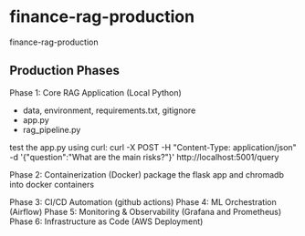 # finance-rag-production
finance-rag-production


## Production Phases

Phase 1: Core RAG Application (Local Python)
- data, environment, requirements.txt, gitignore
- app.py
- rag_pipeline.py

test the app.py using curl:
curl -X POST -H "Content-Type: application/json" -d '{"question":"What are the main risks?"}' http://localhost:5001/query



Phase 2: Containerization (Docker)
package the flask app and chromadb into docker containers




Phase 3: CI/CD Automation (github actions)
Phase 4: ML Orchestration (Airflow)
Phase 5: Monitoring & Observability (Grafana and Prometheus)
Phase 6: Infrastructure as Code (AWS Deployment)
